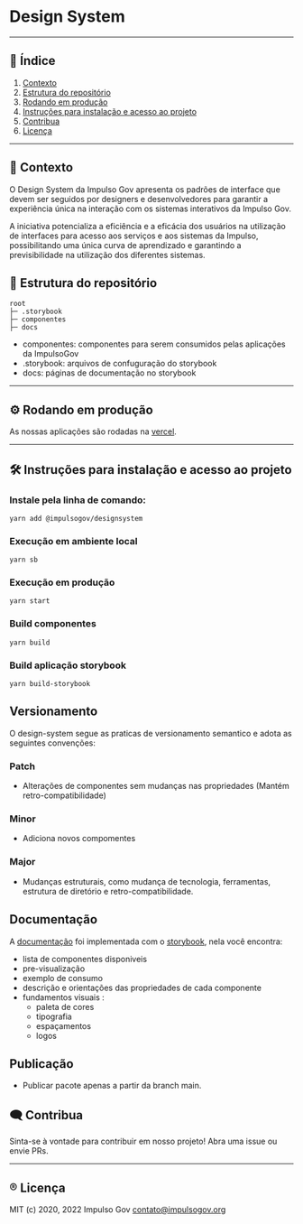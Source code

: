# Design System

*******
## :mag_right: Índice
1. [Contexto](#contexto)
2. [Estrutura do repositório](#estrutura)
3. [Rodando em produção](#rodando)
4. [Instruções para instalação e acesso ao projeto](#instalacao)
6. [Contribua](#contribua)
7. [Licença](#licenca)
*******

<div id='contexto'/>  

## :rocket: Contexto

O Design System da Impulso Gov apresenta os padrões de interface que devem ser seguidos por designers e desenvolvedores para garantir a experiência única na interação com os sistemas interativos da Impulso Gov.

A iniciativa potencializa a eficiência e a eficácia dos usuários na utilização de interfaces para acesso aos serviços e aos sistemas da Impulso, possibilitando uma única curva de aprendizado e garantindo a previsibilidade na utilização dos diferentes sistemas.

<div id='estrutura'/>  

 ## :milky_way: Estrutura do repositório

```plain
root
├─ .storybook
├─ componentes
├─ docs

```

- componentes: componentes para serem consumidos pelas aplicações da ImpulsoGov
- .storybook: arquivos de confuguração do storybook
- docs: páginas de documentação no storybook

*******
 <div id='rodando'/> 
 
## :gear: Rodando em produção

As nossas aplicações são rodadas na [vercel](https://vercel.com/).

*******

<div id='instalacao'/> 

 ## 🛠️ Instruções para instalação e acesso ao projeto
 
### Instale pela linha de comando:

```
yarn add @impulsogov/designsystem
```

### Execução em ambiente local 

```
yarn sb
```

### Execução em produção

```
yarn start
```

### Build componentes

```
yarn build
```

### Build aplicação storybook

```
yarn build-storybook
```

## Versionamento

O design-system segue as praticas de versionamento semantico e adota as seguintes convenções:

### Patch

- Alterações de componentes sem mudanças nas propriedades (Mantém retro-compatibilidade)

### Minor

- Adiciona novos compomentes

### Major

- Mudanças estruturais, como mudança de tecnologia, ferramentas, estrutura de diretório e retro-compatibilidade.

## Documentação

A [documentação](https://designsystem.impulsogov.org/?path=/story/docs-introdu%C3%A7%C3%A3o--page) foi implementada com o [storybook](https://storybook.js.org/), nela você encontra:
- lista de componentes disponiveis
- pre-visualização
- exemplo de consumo
- descrição e orientações das propriedades de cada componente
- fundamentos visuais :
  - paleta de cores
  - tipografia
  - espaçamentos
  - logos

<div id='contribua'/>  

## Publicação

- Publicar pacote apenas a partir da branch main.

## :left_speech_bubble: Contribua
Sinta-se à vontade para contribuir em nosso projeto! Abra uma issue ou envie PRs.

*******
<div id='licenca'/>  

## :registered: Licença
MIT (c) 2020, 2022 Impulso Gov <contato@impulsogov.org>
